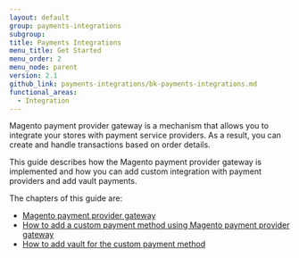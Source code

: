 ```yaml
---
layout: default
group: payments-integrations
subgroup:
title: Payments Integrations
menu_title: Get Started
menu_order: 2
menu_node: parent
version: 2.1
github_link: payments-integrations/bk-payments-integrations.md
functional_areas:
  - Integration
---
```


Magento payment provider gateway is a mechanism that allows you to integrate your stores with payment service providers. As a result, you can create and handle transactions based on order details.

This guide describes how the Magento payment provider gateway is implemented and how you can add custom integration with payment providers and add vault payments.

The chapters of this guide are:

* [Magento payment provider gateway]({{page.baseurl}}payments-integrations/payment-gateway/payment-gateway-intro.html)
* [How to add a custom payment method using Magento payment provider gateway]({{page.baseurl}}payments-integrations/base-integration/integration-intro.html)
* [How to add vault for the custom payment method]({{page.baseurl}}payments-integrations/vault/vault-intro.html) 

